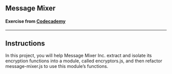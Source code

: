 ## Message Mixer

#### Exercise from [Codecademy](https://www.codecademy.com/courses/introduction-to-javascript/projects/message-mixer-node)

---

## Instructions
In this project, you will help Message Mixer Inc. extract and isolate its encryption functions into a module, called encryptors.js, and then refactor message-mixer.js to use this module’s functions.


